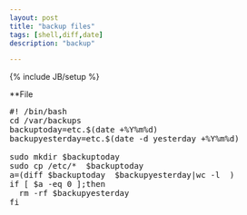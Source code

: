 ```yaml
---
layout: post
title: "backup files"
tags: [shell,diff,date]
description: "backup"

---
```

{% include JB/setup %}

**File
<pre>
#! /bin/bash
cd /var/backups
backuptoday=etc.$(date +%Y%m%d)
backupyesterday=etc.$(date -d yesterday +%Y%m%d)

sudo mkdir $backuptoday
sudo cp /etc/*  $backuptoday
a=(diff $backuptoday  $backupyesterday|wc -l  )
if [ $a -eq 0 ];then
  rm -rf $backupyesterday
fi
</pre>
